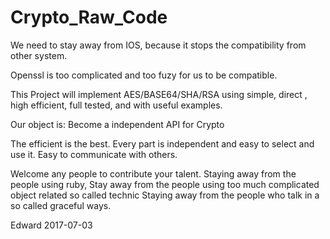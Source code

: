 # Crypto_Raw_Code

We need to stay away from IOS, because it stops the compatibility from other system.

Openssl is too complicated and too fuzy for us to be compatible.

This Project will implement AES/BASE64/SHA/RSA using simple, direct , high efficient, full tested, and with useful examples.

Our object is: Become a independent API for Crypto

   The efficient is the best.
   Every part is independent and easy to select and use it.
   Easy to communicate with others.


Welcome any people to contribute your talent.
  Staying away from the people using ruby, Stay away from the people using too much complicated object related so called technic
  Staying away from the people who talk in a so called graceful ways.
  
 
 Edward
 2017-07-03
